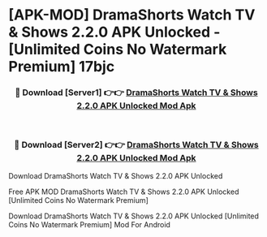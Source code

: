 # [APK-MOD] DramaShorts  Watch TV & Shows 2.2.0 APK Unlocked - [Unlimited Coins No Watermark Premium] 17bjc



<div align="center">
<h3>🔴 Download [Server1] 👉👉 <a href="https://momento.my/?title=DramaShorts__Watch_TV_&_Shows_2.2.0_APK_Unlocked">DramaShorts  Watch TV & Shows 2.2.0 APK Unlocked Mod Apk</a></h3><br>

<h3>🔴 Download [Server2] 👉👉 <a href="https://momento.my/?title=DramaShorts__Watch_TV_&_Shows_2.2.0_APK_Unlocked">DramaShorts  Watch TV & Shows 2.2.0 APK Unlocked Mod Apk</a></h3>
</div>



Download DramaShorts  Watch TV & Shows 2.2.0 APK Unlocked 

Free APK MOD DramaShorts  Watch TV & Shows 2.2.0 APK Unlocked [Unlimited Coins No Watermark Premium]

Download DramaShorts  Watch TV & Shows 2.2.0 APK Unlocked [Unlimited Coins No Watermark Premium] Mod For Android
